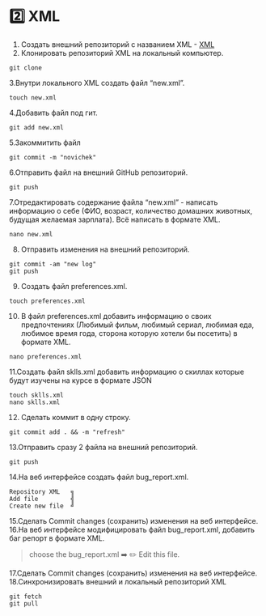 :two: XML
===
1. Создать внешний репозиторий c названием XML - [XML](https://github.com/TorontoPinokio/XML)
2. Клонировать репозиторий XML на локальный компьютер. 
```
git clone
```
3.Внутри локального XML создать файл “new.xml”. 
```
touch new.xml
```
4.Добавить файл под гит.
```
git add new.xml
```
5.Закоммитить файл
```
git commit -m "novichek"
```
6.Отправить файл на внешний GitHub репозиторий.
```
git push
```
7.Отредактировать содержание файла “new.xml” - написать информацию о себе (ФИО, возраст, количество домашних животных, будущая желаемая зарплата). Всё написать в формате XML.
```
nano new.xml
```
8. Отправить изменения на внешний репозиторий.
```
git commit -am "new log"
git push
```
9. Создать файл preferences.xml.
```
touch preferences.xml
````
10. В файл preferences.xml добавить информацию о своих предпочтениях (Любимый фильм, любимый сериал, любимая еда, любимое время года, сторона которую хотели бы посетить) в формате XML.
```
nano preferences.xml
```
11.Создать файл sklls.xml добавить информацию о скиллах которые будут изучены на курсе в формате JSON
```
touch sklls.xml
nano sklls.xml
```
12. Сделать коммит в одну строку.
```
git commit add . && -m "refresh"
```
13.Отправить сразу 2 файла на внешний репозиторий.
```
git push
```
14.На веб интерфейсе создать файл bug_report.xml.
```
Repository XML   ╗
Add file         ╣
Create new file  ╝
```
15.Сделать Commit changes (сохранить) изменения на веб интерфейсе.
16.На веб интерфейсе модифицировать файл bug_report.xml, добавить баг репорт в формате XML.
>choose the bug_report.xml 
>:arrow_right: 
>:pencil2: Edit this file.

17.Сделать Commit changes (сохранить) изменения на веб интерфейсе.
18.Синхронизировать внешний и локальный репозиторий XML
```
git fetch
git pull
```
